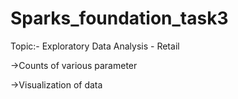 # Sparks_foundation_task3
Topic:- Exploratory Data Analysis - Retail

->Counts of various parameter

->Visualization of data 


